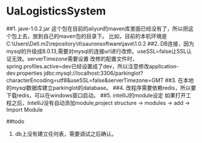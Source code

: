 # UaLogisticsSystem

##1. jave-1.0.2.jar 这个包在目前的aliyun的maven库里面已经没有了，所以把这个包上去，放到自己的maven包的目录下。 
     比如，目前的本机环境是 C:\Users\Dell\.m2\repository\it\sauronsoftware\jave\1.0.2
##2. DB连接，因为mysql的升级成8.0.13,需要对mysql的连接url进行改修。useSSL=false让SSL认证无效。serverTimezone需要设置
   改修的配置文件时，spring.profiles.active=dev已经设置成了dev，所以注意修改application-dev.properties
   jdbc:mysql://localhost:3306/parkinglot?characterEncoding=utf8&useSSL=false&serverTimezone=GMT
##3. 在本地的mysql数据库建立parkinglot的database。
##4. 改程序需要依赖redis，所以要下载redis，可以在windows窗口启动。
##5. intelliJ的module设定
    如果打开工程之后，IntelliJ没有自动添加module,project structure -> modules -> add -> Import Module
    
##todo 
1. db上没有建立任何表，需要调试之后确认。
